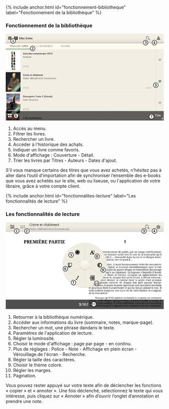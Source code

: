{% include anchor.html id="fonctionnement-bibliotheque" label="Fonctionnement de la bibliothèque" %}

### Fonctionnement de la bibliothèque

![](/images/lire-tablette2-1.png)

1. Accès au menu.
2. Filtrer les livres.
3. Rechercher un livre.
4. Accéder à l'historique des achats.
5. Indiquer un livre comme favoris.
6. Mode d'affichage : Couverture - Détail.
7. Trier les livres par Titres - Auteurs - Dates d'ajout.

<div class="protip"><p>S’il vous manque certains des titres que vous avez achetés, n’hésitez pas à aller dans l’outil d’importation afin de synchroniser l’ensemble des e-books que vous avez achetés sur le site, web ou liseuse, ou l'application de votre libraire, grâce à votre compte client.</p></div>

{% include anchor.html id="fonctionnalites-lecture" label="Les fonctionnalités de lecture" %}

### Les fonctionnalités de lecture

![](/images/lire-tablette2-2.png)

1. Retourner à la bibliothèque numérique.
2. Accéder aux informations du livre (sommaire, notes, marque-page).
3. Rechercher un mot, une phrase dandans le texte.
4. Paramètres de l'application de lecture.
5. Régler la luminosité.
6. Choisir le mode d'affichage : page par page - en continu.
7. Plus de réglages : Police - Note - Affichage en plein écran - Vérouillage.de l'écran - Recherche.
8. Régler la taille des caractères.
9. Choisir le thème coloré.
10. Régler les marges.
11. Pagination.

<div class="protip"><p>Vous pouvez rester appuyé sur votre texte afin de déclencher les fonctions « copier » et « annoter ». Une fois déclenché, sélectionnez le texte qui vous intéresse, puis cliquez sur « Annoter » afin d’ouvrir l’onglet d’annotation et prendre une note.</p></div>